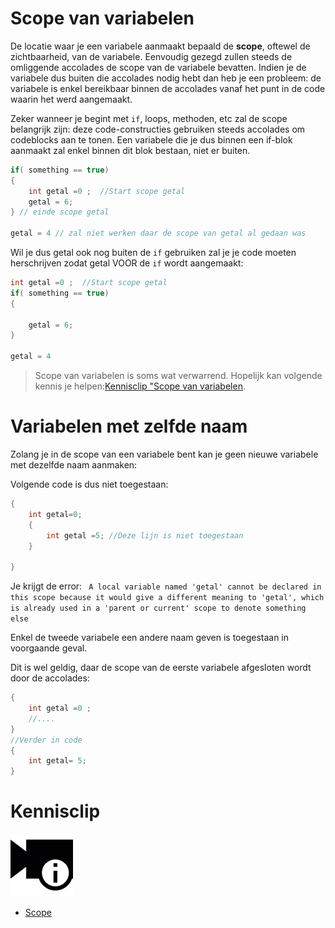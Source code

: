 # Scope van variabelen

De locatie waar je een variabele aanmaakt bepaald de **scope**, oftewel de zichtbaarheid, van de variabele.
Eenvoudig gezegd zullen steeds de omliggende accolades de scope van de variabele bevatten. Indien je de variabele dus buiten die accolades nodig hebt dan heb je een probleem: de variabele is enkel bereikbaar binnen de accolades vanaf het punt in de code waarin het werd aangemaakt.

Zeker wanneer je begint met ``if``, loops, methoden, etc zal de scope belangrijk zijn: deze code-constructies gebruiken steeds accolades om codeblocks aan te tonen. Een variabele die je dus binnen een if-blok aanmaakt zal enkel binnen dit blok bestaan, niet er buiten.
```csharp
if( something == true)
{
    int getal =0 ;  //Start scope getal
    getal = 6;
} // einde scope getal

getal = 4 // zal niet werken daar de scope van getal al gedaan was
```

Wil je dus getal ook nog buiten de ``if`` gebruiken zal je je code moeten herschrijven zodat getal VOOR de ``if`` wordt aangemaakt:

```csharp
int getal =0 ;  //Start scope getal
if( something == true)
{
 
    getal = 6;
} 

getal = 4 
```

> Scope van variabelen is soms wat verwarrend. Hopelijk kan volgende kennis je helpen:[Kennisclip "Scope van variabelen](https://ap.cloud.panopto.eu/Panopto/Pages/Viewer.aspx?id=20538981-ceaf-4129-a54a-a91100c81b2f).


# Variabelen met zelfde naam
Zolang je in de scope van een variabele bent kan je geen nieuwe variabele met dezelfde naam aanmaken:

Volgende code is dus niet toegestaan:
```csharp
{
    int getal=0;
    {
        int getal =5; //Deze lijn is niet toegestaan
    }

}
```
Je krijgt de error:
`` A local variable named 'getal' cannot be declared in this scope because it would give a different meaning to 'getal', which is already used in a 'parent or current' scope to denote something else`` 

Enkel de tweede variabele een andere naam geven is toegestaan in voorgaande geval.

Dit is wel geldig, daar de scope van de eerste variabele afgesloten wordt door de accolades:
```csharp
{
    int getal =0 ;
    //....
}
//Verder in code
{
    int getal= 5;
}
```


# Kennisclip
![](../assets/infoclip.png)
* [Scope ](https://ap.cloud.panopto.eu/Panopto/Pages/Viewer.aspx?id=20538981-ceaf-4129-a54a-a91100c81b2f)